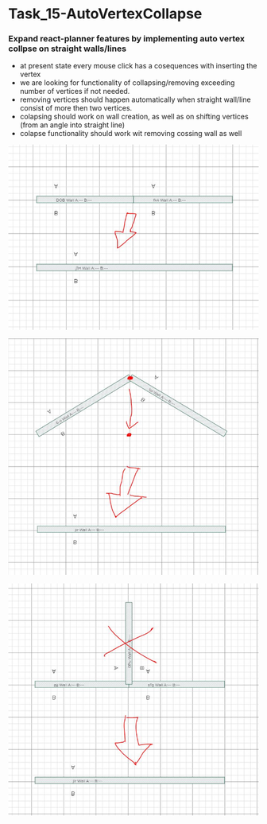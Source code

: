 # Task_15-AutoVertexCollapse

### Expand react-planner features by implementing auto vertex collpse on straight walls/lines

- at present state every mouse click has a cosequences with inserting the vertex
- we are looking for functionality of collapsing/removing exceeding number of vertices if not needed.
- removing vertices should happen automatically when straight wall/line consist of more then two vertices.
- colapsing should work on wall creation, as well as on shifting vertices (from an angle into straight line)
- colapse functionality should work wit removing cossing wall as well

![Vertex collapse](/vertexcolapse.JPG)

![Corner collapse](/cornercolapse.JPG)

![Cross collapse](/crosscolapse.JPG)
